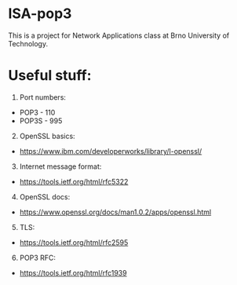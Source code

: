 # ISA-pop3

This is a project for Network Applications class at Brno University of Technology.

# Useful stuff:
1.  Port numbers:
  * POP3 - 110
  * POP3S - 995

2. OpenSSL basics:
  * https://www.ibm.com/developerworks/library/l-openssl/

3. Internet message format:
  * https://tools.ietf.org/html/rfc5322

4. OpenSSL docs:
  * https://www.openssl.org/docs/man1.0.2/apps/openssl.html

5. TLS:
  * https://tools.ietf.org/html/rfc2595

6. POP3 RFC:
  * https://tools.ietf.org/html/rfc1939